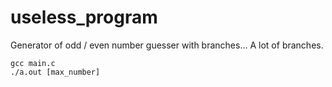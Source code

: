 # useless_program
Generator of odd / even number guesser with branches... A lot of branches.

```console
gcc main.c
./a.out [max_number]
```
